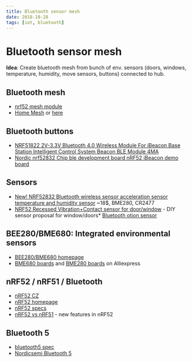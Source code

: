 ```yaml
---
title: Bluetooth sensor mesh
date: 2018-10-28
tags: [iot, bluetooth]
---
```


# Bluetooth sensor mesh

**Idea**: Create bluetooth mesh from bunch of env. sensors (doors, windows, temperature, humidity, move sensors, buttons) 
connected to hub.

## Bluetooth mesh

* [nrf52 mesh module](https://www.aliexpress.com/item/skylab-ble5-ble-50-mesh-nrf52-nrf52840-module-keyboard-bluetooth-hid-module/32946330811.html)
* [Home Mesh](https://www.homesmartmesh.com/) or [here](https://hackaday.io/project/20388-home-smart-mesh)


## Bluetooth buttons

* [NRF51822 2V-3.3V Bluetooth 4.0 Wireless Module For iBeacon Base Station Intelligent Control System Beacon BLE Module 4MA](https://www.aliexpress.com/item/NRF51822-2V-3-3V-Bluetooth-4-0-Wireless-Module-For-iBeacon-Base-Station-Intelligent-Control-System/32920229385.html)
* [Nordic nrf52832 Chip ble development board nRF52 iBeacon demo board](https://www.aliexpress.com/item/Nordic-nrf52832-Chip-ble-development-board-nRF52-iBeacon-demo-board/32862041727.html)

## Sensors

* [New! NRF52832 Bluetooth wireless sensor acceleration sensor temperature and humidity sensor](https://www.aliexpress.com/item/New-NRF52832-Bluetooth-wireless-sensor-acceleration-sensor-temperature-and-humidity-sensor/32906662327.html) ~18$, BME280, CR2477
* [NRF52 Recessed Vibration+Contact sensor for door/window](https://www.openhardware.io/view/434/NRF52-Recessed-VibrationContact-sensor-for-doorwindow) - DIY sensor proposal for window/doors* [Bluetooth otion sensor]()

## BEE280/BME680: Integrated environmental sensors

* [BEE280/BME680 homepage](https://www.bosch-sensortec.com/bst/products/environmental/integrated_environmental_unit/overview_integratedenvironmentalunit)
* [BME680 boards](https://www.aliexpress.com/af/BME680.html) and [BME280 boards](https://www.aliexpress.com/af/BME280.html) on Alliexpress

## nRF52 / nRF51 / Bluetooth

* [nRF52 CZ](https://cz.mouser.com/new/nordicsemiconductor/nrf52-series-soc/)
* [nRF52 homepage](https://www.nordicsemi.com/Products/nRF52-Series-SoC)
* [nRF52 specs](http://infocenter.nordicsemi.com/index.jsp?topic=%2Fcom.nordic.infocenter.nrf52%2Fdita%2Fnrf52%2Fnrf52_series.html)
* [nRF52 vs nRF51](https://devzone.nordicsemi.com/b/blog/posts/new-features-in-nrf52) - new features in nRF52


## Bluetooth 5
* [bluetooth5 spec](https://www.bluetooth.com/specifications/%20bluetooth-core-specification/bluetooth5)
* [Nordicsemi Bluetooth 5](https://www.nordicsemi.com/eng/Products/Bluetooth-5)